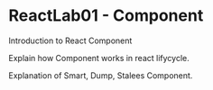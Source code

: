 # ReactLab01 - Component
Introduction to React Component 

Explain how Component works in react lifycycle.

Explanation of Smart, Dump, Stalees Component.
